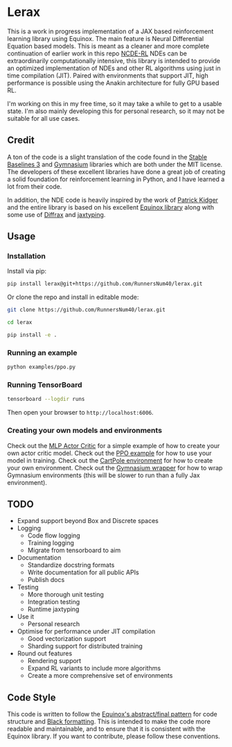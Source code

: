 # Lerax

This is a work in progress implementation of a JAX based reinforcement learning library using Equinox.
The main feature is Neural Differential Equation based models.
This is meant as a cleaner and more complete continuation of earlier work in this repo [NCDE-RL](https://github.com/RunnersNum40/NCDE-RL)
NDEs can be extraordinarily computationally intensive, this library is intended to provide an optimized implementation of NDEs and other RL algorithms using just in time compilation (JIT).
Paired with environments that support JIT, high performance is possible using the Anakin architecture for fully GPU based RL.

I'm working on this in my free time, so it may take a while to get to a usable state. I'm also mainly developing this for personal research, so it may not be suitable for all use cases.

## Credit

A ton of the code is a slight translation of the code found in the [Stable Baselines 3](https://github.com/DLR-RM/stable-baselines3) and [Gymnasium](https://github.com/Farama-Foundation/Gymnasium) libraries which are both under the MIT license.
The developers of these excellent libraries have done a great job of creating a solid foundation for reinforcement learning in Python, and I have learned a lot from their code.

In addition, the NDE code is heavily inspired by the work of [Patrick Kidger](https://kidger.site/publications/) and the entire library is based on his excellent [Equinox library](https://github.com/patrick-kidger/equinox) along with some use of [Diffrax](https://github.com/patrick-kidger/diffrax) and [jaxtyping](https://github.com/patrick-kidger/jaxtyping).

## Usage

### Installation

Install via pip:

```bash
pip install lerax@git+https://github.com/RunnersNum40/lerax.git
```

Or clone the repo and install in editable mode:

```bash
git clone https://github.com/RunnersNum40/lerax.git
```
```bash
cd lerax
```
```bash
pip install -e .
```

### Running an example

```bash
python examples/ppo.py
```

### Running TensorBoard

```bash
tensorboard --logdir runs
```

Then open your browser to `http://localhost:6006`.

### Creating your own models and environments

Check out the [MLP Actor Critic](lerax/policy/actor_critic/mlp.py) for a simple example of how to create your own actor critic model.
Check out the [PPO example](examples/ppo.py) for how to use your model in training.
Check out the [CartPole environment](lerax/env/cartpole.py) for how to create your own environment.
Check out the [Gymnasium wrapper](lerax/compatibility/gym.py) for how to wrap Gymnasium environments (this will be slower to run than a fully Jax environment).

## TODO

- Expand support beyond Box and Discrete spaces
- Logging
  - Code flow logging
  - Training logging
  - Migrate from tensorboard to aim
- Documentation
  - Standardize docstring formats
  - Write documentation for all public APIs
  - Publish docs
- Testing
  - More thorough unit testing
  - Integration testing
  - Runtime jaxtyping
- Use it
  - Personal research
- Optimise for performance under JIT compilation
  - Good vectorization support
  - Sharding support for distributed training
- Round out features
  - Rendering support
  - Expand RL variants to include more algorithms
  - Create a more comprehensive set of environments

## Code Style

This code is written to follow the [Equinox's abstract/final pattern](https://docs.kidger.site/equinox/pattern/) for code structure and [Black formatting](https://black.readthedocs.io/en/stable/index.html#).
This is intended to make the code more readable and maintainable, and to ensure that it is consistent with the Equinox library.
If you want to contribute, please follow these conventions.
